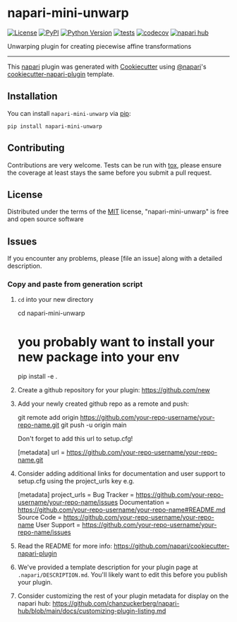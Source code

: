 # napari-mini-unwarp

[![License](https://img.shields.io/pypi/l/napari-mini-unwarp.svg?color=green)](https://github.com/horsto/napari-mini-unwarp/raw/main/LICENSE)
[![PyPI](https://img.shields.io/pypi/v/napari-mini-unwarp.svg?color=green)](https://pypi.org/project/napari-mini-unwarp)
[![Python Version](https://img.shields.io/pypi/pyversions/napari-mini-unwarp.svg?color=green)](https://python.org)
[![tests](https://github.com/horsto/napari-mini-unwarp/workflows/tests/badge.svg)](https://github.com/horsto/napari-mini-unwarp/actions)
[![codecov](https://codecov.io/gh/horsto/napari-mini-unwarp/branch/main/graph/badge.svg)](https://codecov.io/gh/horsto/napari-mini-unwarp)
[![napari hub](https://img.shields.io/endpoint?url=https://api.napari-hub.org/shields/napari-mini-unwarp)](https://napari-hub.org/plugins/napari-mini-unwarp)

Unwarping plugin for creating piecewise affine transformations

----------------------------------

This [napari] plugin was generated with [Cookiecutter] using [@napari]'s [cookiecutter-napari-plugin] template.

<!--
Don't miss the full getting started guide to set up your new package:
https://github.com/napari/cookiecutter-napari-plugin#getting-started

and review the napari docs for plugin developers:
https://napari.org/plugins/stable/index.html
-->

## Installation

You can install `napari-mini-unwarp` via [pip]:

    pip install napari-mini-unwarp




## Contributing

Contributions are very welcome. Tests can be run with [tox], please ensure
the coverage at least stays the same before you submit a pull request.

## License

Distributed under the terms of the [MIT] license,
"napari-mini-unwarp" is free and open source software

## Issues

If you encounter any problems, please [file an issue] along with a detailed description.

[napari]: https://github.com/napari/napari
[Cookiecutter]: https://github.com/audreyr/cookiecutter
[@napari]: https://github.com/napari
[MIT]: http://opensource.org/licenses/MIT
[BSD-3]: http://opensource.org/licenses/BSD-3-Clause
[GNU GPL v3.0]: http://www.gnu.org/licenses/gpl-3.0.txt
[GNU LGPL v3.0]: http://www.gnu.org/licenses/lgpl-3.0.txt
[Apache Software License 2.0]: http://www.apache.org/licenses/LICENSE-2.0
[Mozilla Public License 2.0]: https://www.mozilla.org/media/MPL/2.0/index.txt
[cookiecutter-napari-plugin]: https://github.com/napari/cookiecutter-napari-plugin

[napari]: https://github.com/napari/napari
[tox]: https://tox.readthedocs.io/en/latest/
[pip]: https://pypi.org/project/pip/
[PyPI]: https://pypi.org/


### Copy and paste from generation script 
1. `cd` into your new directory

     cd napari-mini-unwarp
     # you probably want to install your new package into your env
     pip install -e .
2. Create a github repository for your plugin:
   https://github.com/new

3. Add your newly created github repo as a remote and push:

     git remote add origin https://github.com/your-repo-username/your-repo-name.git
     git push -u origin main

   Don't forget to add this url to setup.cfg!

     [metadata]
     url = https://github.com/your-repo-username/your-repo-name.git

4. Consider adding additional links for documentation and user support to setup.cfg 
   using the project_urls key e.g.
    
    [metadata]
    project_urls =
        Bug Tracker = https://github.com/your-repo-username/your-repo-name/issues
        Documentation = https://github.com/your-repo-username/your-repo-name#README.md
        Source Code = https://github.com/your-repo-username/your-repo-name
        User Support = https://github.com/your-repo-username/your-repo-name/issues
5. Read the README for more info: https://github.com/napari/cookiecutter-napari-plugin

6. We've provided a template description for your plugin page at `.napari/DESCRIPTION.md`. 
   You'll likely want to edit this before you publish your plugin.

7. Consider customizing the rest of your plugin metadata for display on the napari hub: 
   https://github.com/chanzuckerberg/napari-hub/blob/main/docs/customizing-plugin-listing.md
   